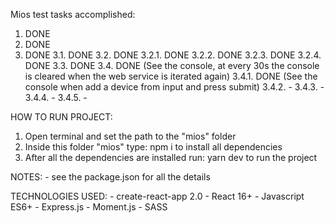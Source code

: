 Mios test tasks accomplished: 
1. DONE
2. DONE
3. DONE
    3.1. DONE
    3.2. DONE
        3.2.1. DONE
        3.2.2. DONE
        3.2.3. DONE
        3.2.4. DONE
    3.3. DONE
    3.4. DONE (See the console, at every 30s the console is cleared when the web service is iterated again)
        3.4.1. DONE (See the console when add a device from input and press submit)
        3.4.2. -
        3.4.3. -
        3.4.4. -
        3.4.5. -

HOW TO RUN PROJECT:
1. Open terminal and set the path to the "mios" folder
2. Inside this folder "mios" type: npm i to install all dependencies
3. After all the dependencies are installed run: yarn dev to run the project

NOTES: 
    - see the package.json for all the details

TECHNOLOGIES USED: 
    - create-react-app 2.0
    - React 16+
    - Javascript ES6+
    - Express.js
    - Moment.js
    - SASS